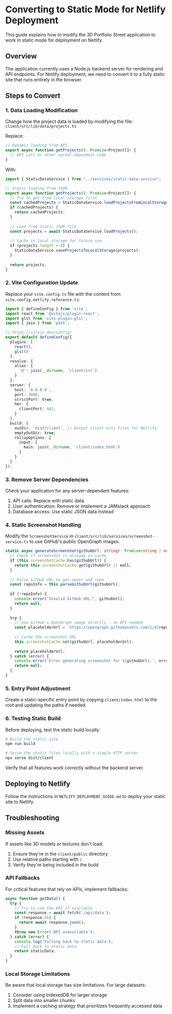 # Converting to Static Mode for Netlify Deployment

This guide explains how to modify the 3D Portfolio Street application to work in static mode for deployment on Netlify.

## Overview

The application currently uses a Node.js backend server for rendering and API endpoints. For Netlify deployment, we need to convert it to a fully static site that runs entirely in the browser.

## Steps to Convert

### 1. Data Loading Modification

Change how the project data is loaded by modifying the file: `client/src/lib/data/projects.ts`

Replace:
```typescript
// Dynamic loading from API
export async function getProjects(): Promise<Project[]> {
  // API call or other server-dependent code
}
```

With:
```typescript
import { StaticDataService } from "../services/static-data-service";

// Static loading from JSON
export async function getProjects(): Promise<Project[]> {
  // Try to get from local storage first
  const cachedProjects = StaticDataService.loadProjectsFromLocalStorage();
  if (cachedProjects) {
    return cachedProjects;
  }
  
  // Load from static JSON file
  const projects = await StaticDataService.loadProjects();
  
  // Cache in local storage for future use
  if (projects.length > 0) {
    StaticDataService.saveProjectsToLocalStorage(projects);
  }
  
  return projects;
}
```

### 2. Vite Configuration Update

Replace your `vite.config.ts` file with the content from `vite.config.netlify.reference.ts`:

```typescript
import { defineConfig } from 'vite';
import react from '@vitejs/plugin-react';
import glsl from 'vite-plugin-glsl';
import { join } from 'path';

// https://vitejs.dev/config/
export default defineConfig({
  plugins: [
    react(),
    glsl()
  ],
  resolve: {
    alias: {
      '@': join(__dirname, 'client/src')
    }
  },
  server: {
    host: '0.0.0.0',
    port: 3000,
    strictPort: true,
    hmr: {
      clientPort: 443,
    }
  },
  build: {
    outDir: 'dist/client', // Output client-only files for Netlify
    emptyOutDir: true,
    rollupOptions: {
      input: {
        main: join(__dirname, 'client/index.html')
      }
    }
  }
});
```

### 3. Remove Server Dependencies

Check your application for any server-dependent features:

1. API calls: Replace with static data
2. User authentication: Remove or implement a JAMstack approach
3. Database access: Use static JSON data instead

### 4. Static Screenshot Handling

Modify the `ScreenshotService` in `client/src/lib/services/screenshot-service.ts` to use GitHub's public OpenGraph images:

```typescript
static async generateScreenshot(githubUrl: string): Promise<string | null> {
  // Check if screenshot is already in cache
  if (this.screenshotCache.has(githubUrl)) {
    return this.screenshotCache.get(githubUrl) || null;
  }
  
  // Parse GitHub URL to get owner and repo
  const repoInfo = this.parseGithubUrl(githubUrl);
  
  if (!repoInfo) {
    console.error("Invalid GitHub URL:", githubUrl);
    return null;
  }
  
  try {
    // Use GitHub's OpenGraph image directly - no API needed
    const placeholderUrl = `https://opengraph.githubassets.com/1/${repoInfo.owner}/${repoInfo.repo}`;
    
    // Cache the screenshot URL
    this.screenshotCache.set(githubUrl, placeholderUrl);
    
    return placeholderUrl;
  } catch (error) {
    console.error(`Error generating screenshot for ${githubUrl}:`, error);
    return null;
  }
}
```

### 5. Entry Point Adjustment

Create a static-specific entry point by copying `client/index.html` to the root and updating the paths if needed.

### 6. Testing Static Build

Before deploying, test the static build locally:

```bash
# Build the static site
npm run build

# Serve the static files locally with a simple HTTP server
npx serve dist/client
```

Verify that all features work correctly without the backend server.

## Deploying to Netlify

Follow the instructions in `NETLIFY_DEPLOYMENT_GUIDE.md` to deploy your static site to Netlify.

## Troubleshooting

### Missing Assets

If assets like 3D models or textures don't load:

1. Ensure they're in the `client/public` directory
2. Use relative paths starting with `/`
3. Verify they're being included in the build

### API Fallbacks

For critical features that rely on APIs, implement fallbacks:

```typescript
async function getData() {
  try {
    // Try to use the API if available
    const response = await fetch('/api/data');
    if (response.ok) {
      return await response.json();
    }
    throw new Error('API unavailable');
  } catch (error) {
    console.log('Falling back to static data');
    // Fall back to static data
    return staticData;
  }
}
```

### Local Storage Limitations

Be aware that local storage has size limitations. For large datasets:

1. Consider using IndexedDB for larger storage
2. Split data into smaller chunks
3. Implement a caching strategy that prioritizes frequently accessed data